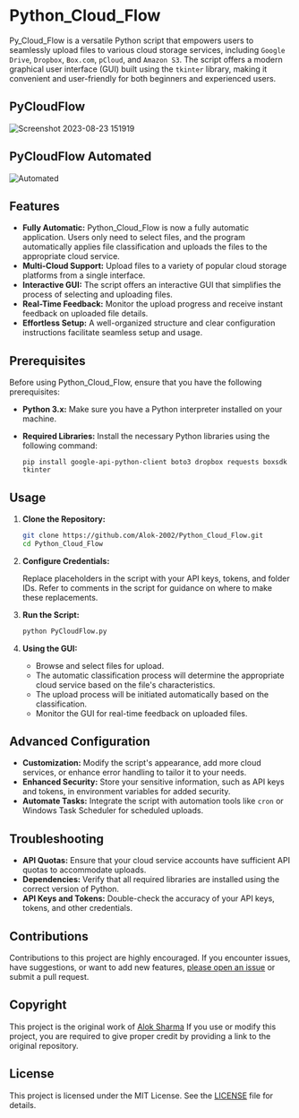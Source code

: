 # Python_Cloud_Flow

Py_Cloud_Flow is a versatile Python script that empowers users to seamlessly upload files to various cloud storage services, including `Google Drive`, `Dropbox`, `Box.com`, `pCloud`, and `Amazon S3`. The script offers a modern graphical user interface (GUI) built using the `tkinter` library, making it convenient and user-friendly for both beginners and experienced users.


## PyCloudFlow 
![Screenshot 2023-08-23 151919](https://github.com/Alok-2002/PythonCloudFlow/assets/93814546/a11e9cea-b8b3-4316-b7b6-b1d8d0d1ee1d)


## PyCloudFlow Automated
![Automated](https://github.com/Alok-2002/PythonCloudFlow/assets/93814546/5d506e49-c057-4640-8ddc-e9f2c87cb6e8)


## Features

- **Fully Automatic:** Python_Cloud_Flow is now a fully automatic application. Users only need to select files, and the program automatically applies file classification and uploads the files to the appropriate cloud service.
- **Multi-Cloud Support:** Upload files to a variety of popular cloud storage platforms from a single interface.
- **Interactive GUI:** The script offers an interactive GUI that simplifies the process of selecting and uploading files.
- **Real-Time Feedback:** Monitor the upload progress and receive instant feedback on uploaded file details.
- **Effortless Setup:** A well-organized structure and clear configuration instructions facilitate seamless setup and usage.

## Prerequisites

Before using Python_Cloud_Flow, ensure that you have the following prerequisites:

- **Python 3.x:** Make sure you have a Python interpreter installed on your machine.
- **Required Libraries:** Install the necessary Python libraries using the following command:

   ```
   pip install google-api-python-client boto3 dropbox requests boxsdk tkinter
   ```

## Usage

1. **Clone the Repository:**

   ```bash
   git clone https://github.com/Alok-2002/Python_Cloud_Flow.git
   cd Python_Cloud_Flow
   ```

2. **Configure Credentials:**

   Replace placeholders in the script with your API keys, tokens, and folder IDs. Refer to comments in the script for guidance on where to make these replacements.

3. **Run the Script:**

   ```bash
   python PyCloudFlow.py
   ```

4. **Using the GUI:**

   - Browse and select files for upload.
   - The automatic classification process will determine the appropriate cloud service based on the file's characteristics.
   - The upload process will be initiated automatically based on the classification.
   - Monitor the GUI for real-time feedback on uploaded files.

## Advanced Configuration

- **Customization:** Modify the script's appearance, add more cloud services, or enhance error handling to tailor it to your needs.
- **Enhanced Security:** Store your sensitive information, such as API keys and tokens, in environment variables for added security.
- **Automate Tasks:** Integrate the script with automation tools like `cron` or Windows Task Scheduler for scheduled uploads.

## Troubleshooting

- **API Quotas:** Ensure that your cloud service accounts have sufficient API quotas to accommodate uploads.
- **Dependencies:** Verify that all required libraries are installed using the correct version of Python.
- **API Keys and Tokens:** Double-check the accuracy of your API keys, tokens, and other credentials.

## Contributions

Contributions to this project are highly encouraged. If you encounter issues, have suggestions, or want to add new features, [please open an issue](https://github.com/Alok-2002/PythonCloudFlow/issues/new) or submit a pull request.

## Copyright
This project is the original work of [Alok Sharma](https://github.com/Alok-2002) If you use or modify this project, you are required to give proper credit by providing a link to the original repository.

## License

This project is licensed under the MIT License. See the [LICENSE](LICENSE) file for details.
